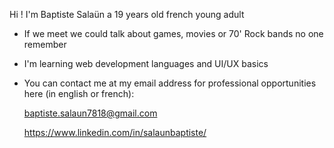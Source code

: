 Hi ! I'm Baptiste Salaün a 19 years old french young adult
- If we meet we could talk about games, movies or 70' Rock bands no one remember 
- I'm learning web development languages and UI/UX basics
- You can contact me at my email address for professional opportunities here (in english or french): 

  baptiste.salaun7818@gmail.com 
  
  https://www.linkedin.com/in/salaunbaptiste/
  
<!---
Baptiste-Salaun/Baptiste-Salaun is a ✨ special ✨ repository because its `README.md` (this file) appears on your GitHub profile.
You can click the Preview link to take a look at your changes.
--->
